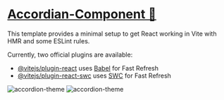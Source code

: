 # [Accordian-Component 🔗](https://59-accordian-component.vercel.app/)


This template provides a minimal setup to get React working in Vite with HMR and some ESLint rules.

Currently, two official plugins are available:

- [@vitejs/plugin-react](https://github.com/vitejs/vite-plugin-react/blob/main/packages/plugin-react/README.md) uses [Babel](https://babeljs.io/) for Fast Refresh
- [@vitejs/plugin-react-swc](https://github.com/vitejs/vite-plugin-react-swc) uses [SWC](https://swc.rs/) for Fast Refresh

![accordion-theme](https://github.com/SaadMahi/59-Accordian-Component/assets/117567622/ec4a5f3f-b174-4282-8e61-2af36cf439c0)
![accordion-theme](https://github.com/SaadMahi/59-Accordian-Component/assets/117567622/0864bcfc-bea5-476d-af85-5d59e43db26e)



